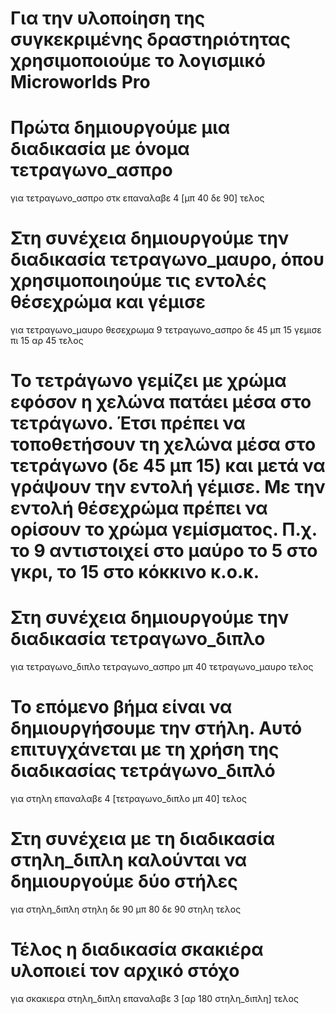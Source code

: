 # Για την υλοποίηση της συγκεκριμένης δραστηριότητας χρησιμοποιούμε το λογισμικό Microworlds Pro

# Πρώτα δημιουργούμε μια διαδικασία με όνομα τετραγωνο_ασπρο

για τετραγωνο_ασπρο
στκ
επαναλαβε 4 [μπ 40 δε 90]
τελος

# Στη συνέχεια δημιουργούμε την διαδικασία τετραγωνο_μαυρο, όπου χρησιμοποιηούμε τις εντολές θέσεχρώμα και γέμισε

για τετραγωνο_μαυρο
θεσεχρωμα 9
τετραγωνο_ασπρο
δε 45
μπ 15
γεμισε
πι 15
αρ 45
τελος

# Το τετράγωνο γεμίζει με χρώμα εφόσον η χελώνα πατάει μέσα στο τετράγωνο. Έτσι πρέπει να τοποθετήσουν  τη χελώνα μέσα στο τετράγωνο (δε 45 μπ 15) και μετά να γράψουν την εντολή γέμισε. Με την εντολή θέσεχρώμα πρέπει να ορίσουν το χρώμα γεμίσματος. Π.χ. το 9 αντιστοιχεί στο μαύρο το 5 στο γκρι, το 15 στο κόκκινο κ.ο.κ.
# Στη συνέχεια δημιουργούμε την διαδικασία τετραγωνο_διπλο 

για τετραγωνο_διπλο
τετραγωνο_ασπρο
μπ 40
τετραγωνο_μαυρο
τελος

# Το επόμενο βήμα είναι να δημιουργήσουμε την στήλη. Αυτό επιτυγχάνεται με τη χρήση της διαδικασίας τετράγωνο_διπλό 

για στηλη
επαναλαβε 4 [τετραγωνο_διπλο μπ 40]
τελος

# Στη συνέχεια με τη διαδικασία στηλη_διπλη καλούνται να δημιουργούμε δύο στήλες

για στηλη_διπλη
στηλη
δε 90
μπ 80
δε 90
στηλη
τελος

# Τέλος η διαδικασία σκακιέρα υλοποιεί τον αρχικό στόχο

για σκακιερα
στηλη_διπλη
επαναλαβε 3 [αρ 180
στηλη_διπλη]
τελος

